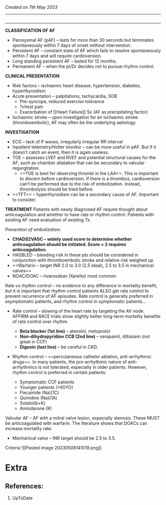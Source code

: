 *Created on 7th May 2023*

---
```toc
```
---
 
**CLASSIFICATION OF AF**
-   Paroxysmal AF (pAF) – lasts for more than 30 seconds but terminates spontaneously within 7 days of onset without intervention.
-   Persistent AF – constant state of AF which fails to resolve spontaneously within 7 days and will require cardioversion.
-   Long standing persistent AF – lasted for 12 months.
-   Permanent AF – when the pt/Dr decides not to pursue rhythm control.


**CLINICAL PRESENTATION**
-   Risk factors – ischaemic heart disease, hypertension, diabetes, hyperthyroidism
-   Acute presentation – palpitations, tachycardia, SOB
	- Pre-syncope, reduced exercise tolerance  
	- ?chest pain  
	- Exacerbation of [[Heart Failure]] Sx (AF as precipitating factor)
-   Ischaemic stroke – upon investigation for an ischaemic stroke (thromboembolic), AF may often be the underlying aetiology.


**INVESTIGATION**
-   ECG – lack of P waves, irregularly irregular RR interval
-   Inpatient telemetry/Holter monitor – can be more useful in pAF. But if it doesn’t catch an event, then it is again useless.
-   TOE – assesses LVEF and RVEF and potential structural causes for the AF, such as chamber dilatation that can be secondary to valvular regurgitation.  
	- ==TOE is best for observing thrombi in the LAA==. This is important to discern before cardioversion. If there is a thrombus, cardioversion can’t be performed due to the risk of embolization. Instead, thrombolysis should be tried before.
-   ==TFT== – hyperthyroidism can be a secondary cause of AF. Important to consider.


**TREATMENT**
Patients with newly diagnosed AF require thought about anticoagulation and whether to have rate or rhythm control. Patients with existing AF need evaluation of existing Tx.

*Prevention of embolization:*
-   **CHADS2VASC – widely used score to determine whether anticoagulation should be initiated. Score > 2 requires anticoagulation.**
-   HASBLED – bleeding risk in these pts should be considered in conjunction with  thromboembolic stroke and relative risk weighed up.
-   ==Warfarin – target INR 2.0 to 3.0 (2.5 ideal), 2.5 to 3.5 in mechanical valves==
-   NOAC/DOAC – rivaroxaban (Xarelto) most common

 Rate vs rhythm control – no evidence to any difference in mortality benefit, but it is important that rhythm control patients ALSO get rate control to prevent recurrence of AF episodes. Rate control is generally preferred in asymptomatic patients, and rhythm control in symptomatic patients...
-   Rate control – slowing of the heart rate by targeting the AV node. AFFIRM and RACE trials show slightly better long-term mortality benefits of rate control over rhythm.
	- **Beta blocker (1st line)** – atenolol, metoprolol  
	- **Non-dihydropyridine CCB (2nd line)** – verapamil, diltiazem (not great in CCF) 
	- **Digoxin (last line)** – be careful in CKD.
	
-   Rhythm control – ==percutaneous catheter ablation, anti-arrhythmic drugs==. In many patients, the pro-arrhythmic nature of anti-arrhythmics is not tolerated, especially in older patients. However, rhythm control is preferred in certain patients:
	- Symptomatic CCF patients 
	- Younger patients (<65YO)
	- Flecainide (Na)(1C)
	- Quinidine (Na)(1A)
	- Sotalol(b+K)  
	- Amiodarone (K)

Valvular AF – AF with a mitral valve lesion, especially stenosis. These MUST be anticoagulated with warfarin. The literature shows that DOACs can increase mortality rate.
- Mechanical valve – INR target should be 2.5 to 3.5.

Criteria
![[Pasted image 20230508141019.png]]

# Extra
## References:
1. UpToDate
